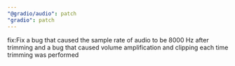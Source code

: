 ```yaml
---
"@gradio/audio": patch
"gradio": patch
---
```


fix:Fix a bug that caused the sample rate of audio to be 8000 Hz after trimming and a bug that caused volume amplification and clipping each time trimming was performed
